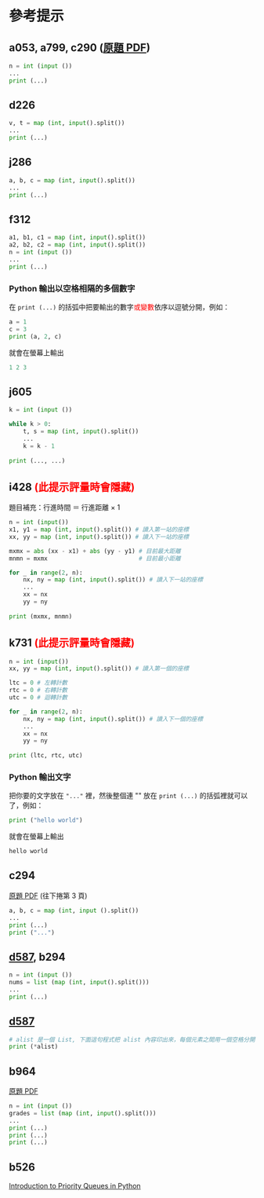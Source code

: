 # 參考提示

## a053, a799, c290 ([原題 PDF](https://apcs.csie.ntnu.edu.tw/wp-content/uploads/2018/12/1060304APCSImplementation.pdf))

```python
n = int (input ())
...
print (...)
```

## d226

```python
v, t = map (int, input().split())
...
print (...)
```

## j286

```python
a, b, c = map (int, input().split())
...
print (...)
```

## f312

```python
a1, b1, c1 = map (int, input().split())
a2, b2, c2 = map (int, input().split())
n = int (input ())
...
print (...)
```

### Python 輸出以空格相隔的多個數字

在 ```print (...)``` 的括弧中把要輸出的數字<span style="color:red">或變數</span>依序以逗號分開，例如：

```python
a = 1
c = 3
print (a, 2, c)
```

就會在螢幕上輸出

```python
1 2 3
```

## j605

```python
k = int (input ())

while k > 0:
    t, s = map (int, input().split())
    ...
    k = k - 1
    
print (..., ...)
```

## i428 <span style="color:red">(此提示評量時會隱藏)</span>

題目補充：行進時間 ＝ 行進距離 × 1

```python
n = int (input())
x1, y1 = map (int, input().split()) # 讀入第一站的座標
xx, yy = map (int, input().split()) # 讀入下一站的座標

mxmx = abs (xx - x1) + abs (yy - y1) # 目前最大距離
mnmn = mxmx                          # 目前最小距離

for _ in range(2, n):
    nx, ny = map (int, input().split()) # 讀入下一站的座標
    ...
    xx = nx
    yy = ny
    
print (mxmx, mnmn)
```

## k731 <span style="color:red">(此提示評量時會隱藏)</span>

```python
n = int (input())
xx, yy = map (int, input().split()) # 讀入第一個的座標

ltc = 0 # 左轉計數
rtc = 0 # 右轉計數
utc = 0 # 迴轉計數

for _ in range(2, n):
    nx, ny = map (int, input().split()) # 讀入下一個的座標
    ...
    xx = nx
    yy = ny
    
print (ltc, rtc, utc)
```

### Python 輸出文字

把你要的文字放在 ```"..."``` 裡，然後整個連 "" 放在 ```print (...)``` 的括弧裡就可以了，例如：

```python
print ("hello world")
```

就會在螢幕上輸出

```python
hello world
```

## c294

[原題 PDF](https://apcs.csie.ntnu.edu.tw/wp-content/uploads/2022/10/實作題_題型範例.pdf) (往下捲第 3 頁)

```python
a, b, c = map (int, input ().split())
...
print (...)
print ("...")
```

## [d587](https://officeguide.cc/python-sort-sorted-tutorial-examples/), b294

```python
n = int (input ())
nums = list (map (int, input().split()))
...
print (...)
```

## [d587](https://officeguide.cc/python-sort-sorted-tutorial-examples/)

```python
# alist 是一個 List, 下面這句程式把 alist 內容印出來，每個元素之間用一個空格分開
print (*alist) 
```

## b964

[原題 PDF](https://apcs.csie.ntnu.edu.tw/wp-content/uploads/2022/10/實作題_題型範例.pdf)

```python
n = int (input ())
grades = list (map (int, input().split()))
...
print (...)
print (...)
print (...)
```

## b526

[Introduction to Priority Queues in Python](https://builtin.com/data-science/priority-queues-in-python)

